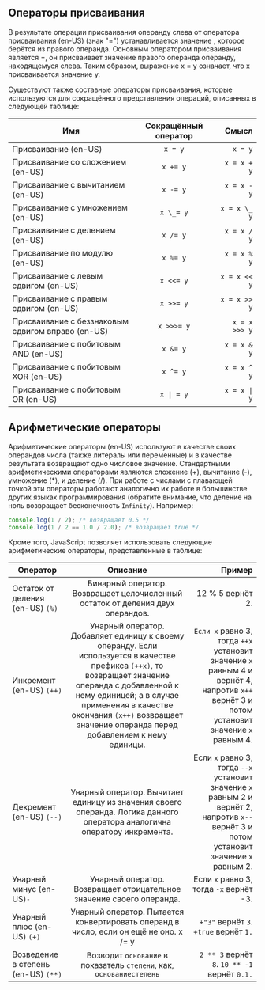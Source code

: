 ## Операторы присваивания

В результате операции присваивания операнду слева от оператора присваивания (en-US) (знак "=") устанавливается значение , которое берётся из правого операнда. Основным оператором присваивания является =, он присваивает значение правого операнда операнду, находящемуся слева. Таким образом, выражение x = y означает, что x присваивается значение y.

Существуют также составные операторы присваивания, которые используются для сокращённого представления операций, описанных в следующей таблице:

| Имя                                               | Сокращённый оператор |         Смысл |
| ------------------------------------------------- | :------------------: | ------------: |
| Присваивание (en-US)                              |       `x = y`        |       `x = y` |
| Присваивание со сложением (en-US)                 |       `x += y`       |   `x = x + y` |
| Присваивание с вычитанием (en-US)                 |       `x -= y`       |   `x = x - y` |
| Присваивание с умножением (en-US)                 |      `x \_= y`       |  `x = x \_ y` |
| Присваивание с делением (en-US)                   |       `x /= y`       |   `x = x / y` |
| Присваивание по модулю (en-US)                    |       `x %= y`       |   `x = x % y` |
| Присваивание с левым сдвигом (en-US)              |      `x <<= y`       |  `x = x << y` |
| Присваивание с правым сдвигом (en-US)             |      `x >>= y`       |  `x = x >> y` |
| Присваивание с беззнаковым сдвигом вправо (en-US) |      `x >>>= y`      | `x = x >>> y` |
| Присваивание с побитовым AND (en-US)              |       `x &= y`       |   `x = x & y` |
| Присваивание с побитовым XOR (en-US)              |       `x ^= y`       |   `x = x ^ y` |
| Присваивание с побитовым OR (en-US)               |      `x \| = y`      |  `x = x \| y` |

## Арифметические операторы

Арифметические операторы (en-US) используют в качестве своих операндов числа (также литералы или переменные) и в качестве результата возвращают одно числовое значение. Стандартными арифметическими операторами являются сложение (+), вычитание (-), умножение (\*), и деление (/). При работе с числами с плавающей точкой эти операторы работают аналогично их работе в большинстве других языках программирования (обратите внимание, что деление на ноль возвращает бесконечность `Infinity`).
Например:

```js
console.log(1 / 2); /* возвращает 0.5 */
console.log(1 / 2 == 1.0 / 2.0); /* возвращает true */
```

Кроме того, JavaScript позволяет использовать следующие арифметические операторы, представленные в таблице:

| Оператор                            |                                                                                                                                        Описание                                                                                                                                        |                                                                                                                                     Пример |
| ----------------------------------- | :------------------------------------------------------------------------------------------------------------------------------------------------------------------------------------------------------------------------------------------------------------------------------------: | -----------------------------------------------------------------------------------------------------------------------------------------: |
| Остаток от деления (en-US) `(%)`    |                                                                                                     Бинарный оператор. Возвращает целочисленный остаток от деления двух операндов.                                                                                                     |                                                                                                                           12 % 5 вернёт 2. |
| Инкремент (en-US) `(++)`            | Унарный оператор. Добавляет единицу к своему операнду. Если используется в качестве префикса `(++x)`, то возвращает значение операнда с добавленной к нему единицей; а в случае применения в качестве окончания `(x++)` возвращает значение операнда перед добавлением к нему единицы. | `Если x` равно 3, тогда `++x` установит значение `x` равным 4 и вернёт 4, напротив `x++` вернёт 3 и потом установит значение `x` равным 4. |
| Декремент (en-US) `(--)`            |                                                                               Унарный оператор. Вычитает единицу из значения своего операнда. Логика данного оператора аналогична оператору инкремента.                                                                                | Если `x` равно 3, тогда `--x` установит значение `x` равным 2 и вернёт 2, напротив `x--` вернёт 3 и потом установит значение `x` равным 2. |
| Унарный минус (en-US)`-`            |                                                                                                          Унарный оператор. Возвращает отрицательное значение своего операнда.                                                                                                          |                                                                                                    Если `x` равно 3, тогда `-x` вернёт -3. |
| Унарный плюс (en-US) `(+)`          |                                                                                                 Унарный оператор. Пытается конвертировать операнд в число, если он ещё не оно. x /= y                                                                                                  |                                                                                                     `+"3"` вернёт `3`. `+true` вернёт `1.` |
| Возведение в степень (en-US) `(**)` |                                                                                                          Возводит `основание` в показатель `степени`, как, `основаниестепень`                                                                                                          |                                                                                              `2 ** 3` вернёт `8`. `10 ** -1` вернёт `0.1.` |
